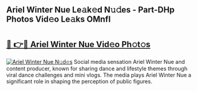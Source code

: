 ## Ariel Winter Nue Le𝚊k𝚎d N𝚞𝚍es - Part-DHp Photos Vid𝚎o Le𝚊ks OMnfI

# <h2><a href="http://fb6vex.evod.top/?m=Ariel+Winter+Nue">🔗 👉🔴 Ariel Winter Nue Vid𝚎o Ph𝚘t𝚘s</a></h2>

[![Ariel Winter Nue N𝚞d𝚎s](https://i.imgur.com/8V9OHl7.gif)](http://fb6vex.evod.top/?m=Ariel+Winter+Nue)
Social media sensation Ariel Winter Nue and content producer, known for sharing dance and lifestyle themes through viral dance challenges and mini vlogs. The media plays Ariel Winter Nue a significant role in shaping the perception of public figures. 
